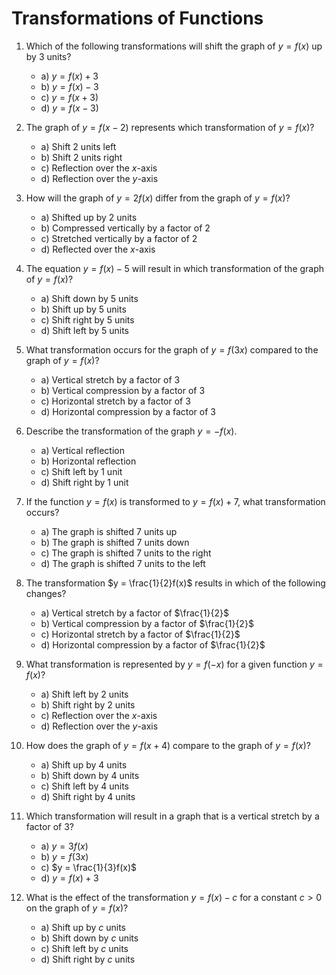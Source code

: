 # Transformations of Functions

1. Which of the following transformations will shift the graph of $y = f(x)$ up by 3 units?
   - a) $y = f(x) + 3$
   - b) $y = f(x) - 3$
   - c) $y = f(x + 3)$
   - d) $y = f(x - 3)$

2. The graph of $y = f(x - 2)$ represents which transformation of $y = f(x)$?
   - a) Shift 2 units left
   - b) Shift 2 units right
   - c) Reflection over the $x$-axis
   - d) Reflection over the $y$-axis

3. How will the graph of $y = 2f(x)$ differ from the graph of $y = f(x)$?
   - a) Shifted up by 2 units
   - b) Compressed vertically by a factor of 2
   - c) Stretched vertically by a factor of 2
   - d) Reflected over the $x$-axis

4. The equation $y = f(x) - 5$ will result in which transformation of the graph of $y = f(x)$?
   - a) Shift down by 5 units
   - b) Shift up by 5 units
   - c) Shift right by 5 units
   - d) Shift left by 5 units

5. What transformation occurs for the graph of $y = f(3x)$ compared to the graph of $y = f(x)$?
   - a) Vertical stretch by a factor of 3
   - b) Vertical compression by a factor of 3
   - c) Horizontal stretch by a factor of 3
   - d) Horizontal compression by a factor of 3

6. Describe the transformation of the graph $y = -f(x)$.
   - a) Vertical reflection
   - b) Horizontal reflection
   - c) Shift left by 1 unit
   - d) Shift right by 1 unit

7. If the function $y = f(x)$ is transformed to $y = f(x) + 7$, what transformation occurs?
   - a) The graph is shifted 7 units up
   - b) The graph is shifted 7 units down
   - c) The graph is shifted 7 units to the right
   - d) The graph is shifted 7 units to the left

8. The transformation $y = \frac{1}{2}f(x)$ results in which of the following changes?
   - a) Vertical stretch by a factor of $\frac{1}{2}$
   - b) Vertical compression by a factor of $\frac{1}{2}$
   - c) Horizontal stretch by a factor of $\frac{1}{2}$
   - d) Horizontal compression by a factor of $\frac{1}{2}$

9. What transformation is represented by $y = f(-x)$ for a given function $y = f(x)$?
   - a) Shift left by 2 units
   - b) Shift right by 2 units
   - c) Reflection over the $x$-axis
   - d) Reflection over the $y$-axis

10. How does the graph of $y = f(x + 4)$ compare to the graph of $y = f(x)$?
    - a) Shift up by 4 units
    - b) Shift down by 4 units
    - c) Shift left by 4 units
    - d) Shift right by 4 units

11. Which transformation will result in a graph that is a vertical stretch by a factor of 3?
    - a) $y = 3f(x)$
    - b) $y = f(3x)$
    - c) $y = \frac{1}{3}f(x)$
    - d) $y = f(x) + 3$

12. What is the effect of the transformation $y = f(x) - c$ for a constant $c > 0$ on the graph of $y = f(x)$?
    - a) Shift up by $c$ units
    - b) Shift down by $c$ units
    - c) Shift left by $c$ units
    - d) Shift right by $c$ units
